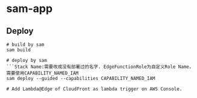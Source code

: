 # sam-app

## Deploy

```
# build by sam
sam build

# deploy by sam  
```Stack Name:需要改成没有部署过的名字. EdgeFunctionRole为自定义Role Name，需要使用CAPABILITY_NAMED_IAM
sam deploy --guided --capabilities CAPABILITY_NAMED_IAM

# Add Lambda@Edge of CloudFront as lambda trigger on AWS Console.
```
